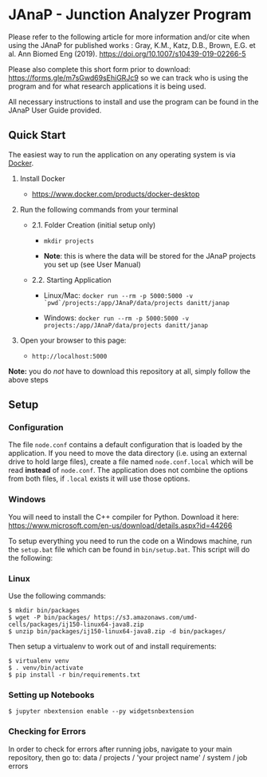 
# JAnaP - Junction Analyzer Program

Please refer to the following article for more information and/or cite when using the JAnaP for published works : Gray, K.M., Katz, D.B., Brown, E.G. et al. Ann Biomed Eng (2019). https://doi.org/10.1007/s10439-019-02266-5

Please also complete this short form prior to download: https://forms.gle/m7sGwd69sEhiGRJc9 so we can track who is using the program and for what research applications it is being used. 

All necessary instructions to install and use the program can be found in the JAnaP User Guide provided.


## Quick Start
The easiest way to run the application on any operating system is via [Docker](https://www.docker.com).


1. Install Docker
    - https://www.docker.com/products/docker-desktop

2. Run the following commands from your terminal

    - 2.1. Folder Creation (initial setup only)

        - `mkdir projects`

        - **Note**: this is where the data will be stored for the JAnaP projects you set up (see User Manual)

    - 2.2. Starting Application

        - Linux/Mac: ```docker run --rm -p 5000:5000 -v `pwd`/projects:/app/JAnaP/data/projects danitt/janap```

        - Windows: ```docker run --rm -p 5000:5000 -v projects:/app/JAnaP/data/projects danitt/janap```

3. Open your browser to this page:

    - `http://localhost:5000`

**Note:** you do _not_ have to download this repository at all, simply follow the above steps



## Setup

### Configuration

The file `node.conf` contains a default configuration that is loaded by the application. If you need to move the data directory (i.e. using an external drive to hold large files), create a file named `node.conf.local` which will be read **instead** of `node.conf`. The application does not combine the options from both files, if `.local` exists it will use those options. 

### Windows 

You will need to install the C++ compiler for Python. Download it here: https://www.microsoft.com/en-us/download/details.aspx?id=44266

To setup everything you need to run the code on a Windows machine, run the `setup.bat` file which can be found in `bin/setup.bat`. This script will do the following: 

### Linux

Use the following commands:

```
$ mkdir bin/packages
$ wget -P bin/packages/ https://s3.amazonaws.com/umd-cells/packages/ij150-linux64-java8.zip
$ unzip bin/packages/ij150-linux64-java8.zip -d bin/packages/
```

Then setup a virtualenv to work out of and install requirements: 

```
$ virtualenv venv
$ . venv/bin/activate
$ pip install -r bin/requirements.txt
```

### Setting up Notebooks

```
$ jupyter nbextension enable --py widgetsnbextension
```

### Checking for Errors

In order to check for errors after running jobs, navigate to your main repository, then go to: data / projects / 'your project name' / system / job errors
